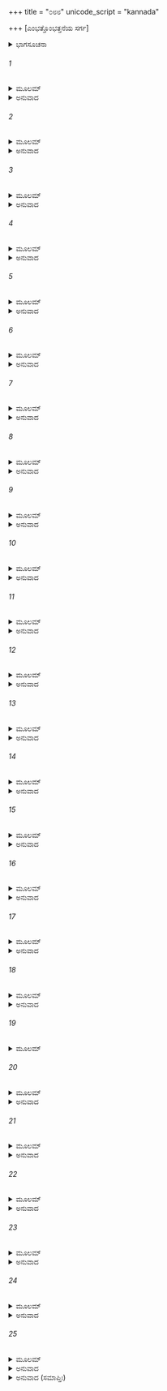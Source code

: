 +++
title = "೦೮೮"
unicode_script = "kannada"

+++
[ಎಂಭತ್ತೊಂಭತ್ತನೆಯ ಸರ್ಗ]



<details><summary>ಭಾಗಸೂಚನಾ</summary>

ಬುಧ ಮತ್ತು ಇಲಾಳ ಸಮಾಗಮ, ಪುರೂರವನ ಉತ್ಪತ್ತಿ
</details>

###### 1


<details><summary>ಮೂಲಮ್</summary>

ಶ್ರುತ್ವಾ ಕಿಂಪುರುಷೋತ್ಪತ್ತಿಂ ಲಕ್ಷ್ಮಣೋ ಭರತಸ್ತಥಾ ।  
ಆಶ್ಚರ್ಯಮಿತಿ ಚಾಬ್ರೂತಾಮುಭೌ ರಾಮಂ ಜನೇಶ್ವರಮ್ ॥
</details>

<details><summary>ಅನುವಾದ</summary>

ಕಿಂಪುರುಷ ಜಾತಿಯ ಉತ್ಪತ್ತಿಯ ಈ ಪ್ರಸಂಗವನ್ನು ಕೇಳಿ ಲಕ್ಷ್ಮಣ ಮತ್ತು ಭರತರು ಮಹಾರಾಜಾ ಶ್ರೀರಾಮನಲ್ಲಿ ಇದಾದರೋ ಬಹಳ ಆಶ್ಚರ್ಯದ ಮಾತಾಗಿದೆ ಎಂದು ಹೇಳಿದರು.॥1॥
</details>

###### 2


<details><summary>ಮೂಲಮ್</summary>

ಅಥ ರಾಮಃ ಕಥಾಮೇತಾಂ ಭೂಯ ಏವ ಮಹಾಯಶಾಃ ।  
ಕಥಯಾಮಾಸ ಧರ್ಮಾತ್ಮಾ ಪ್ರಜಾಪತಿಸುತಸ್ಯ ವೈ ॥
</details>

<details><summary>ಅನುವಾದ</summary>

ಅನಂತರ ಮಹಾಯಶಸ್ವೀ ಧರ್ಮಾತ್ಮ ಶ್ರೀರಾಮನು ಪ್ರಜಾಪತಿ ಕರ್ದಮ ಪುತ್ರ ಇಲನ ಕಥೆಯನ್ನು ಹೀಗೆ ಮುಂದುವರಿಸಿದನು.॥2॥
</details>

###### 3


<details><summary>ಮೂಲಮ್</summary>

ಸರ್ವಾಸ್ತಾ ವಿಹೃತಾ ದೃಷ್ಟ್ವಾ ಕಿನ್ನರೀರ್ಋಷಿಸತ್ತಮಃ ।  
ಉವಾಚ ರೂಪಸಂಪನ್ನಾಂ ತಾಂ ಸ್ತ್ರಿಯಂ ಪ್ರಹಸನ್ನಿವ ॥
</details>

<details><summary>ಅನುವಾದ</summary>

ಆ ಎಲ್ಲ ಕಿನ್ನರಿಯರು ಪರ್ವತದ ತಪ್ಪಲಿಗೆ ಹೊರಟುಹೋದುದನ್ನು ನೋಡಿ ಮುನಿಶ್ರೇಷ್ಠ ಬುಧನು ಆ ರೂಪವತಿ ಸ್ತ್ರೀಯಲ್ಲಿ ನಗುತ್ತಾ ಹೇಳಿದನ.॥3॥
</details>

###### 4


<details><summary>ಮೂಲಮ್</summary>

ಸೋಮಸ್ಯಾಹಂಸುದಯಿತಃ ಸುತಃ ಸುರುಚಿರಾನನೇ ।  
ಭಜಸ್ವ ಮಾಂ ವರಾರೋಹೇ ಭಕ್ತ್ಯಾ ಸ್ನಿಗ್ಧೇನ ಚಕ್ಷುಷಾ ॥
</details>

<details><summary>ಅನುವಾದ</summary>

ಸುಮುಖಿ! ನಾನು ಸೋಮ ದೇವನ ಪರಪ್ರಿಯ ಪುತ್ರನಾಗಿದ್ದೇನೆ. ವರಾರೋಹೇ! ನನ್ನನ್ನು ಅನುರಾಗ ಮತ್ತು ಸ್ನೇಹ ತುಂಬಿದ ದೃಷ್ಟಿಯಿಂದ ನೋಡಿ ತನ್ನವನನ್ನಾಗಿಸಿಕೋ.॥4॥
</details>

###### 5


<details><summary>ಮೂಲಮ್</summary>

ತಸ್ಯ ತದ್ವಚನಂ ಶ್ರುತ್ವಾ ಶೂನ್ಯೇ ಸ್ವಜನವರ್ಜಿತೇ ।  
ಇಲಾ ಸುರುಚಿರಪ್ರಖ್ಯಂ ಪ್ರತ್ಯುವಾಚ ಮಹಾಪ್ರಭಮ್ ॥
</details>

<details><summary>ಅನುವಾದ</summary>

ಸ್ವಜನ ರಹಿತನಾದ ನಿರ್ಜನ ಸ್ಥಾನದಲ್ಲಿ ಬುಧನ ಮಾತನ್ನು ಕೇಳಿ ಇಲಾ ಆ ಪರಮ ಸುಂದರ ಮಹಾತೇಜಸ್ವೀ ಬುಧನಲ್ಲಿ ಹೀಗೆ ನುಡಿದಳು.॥5॥
</details>

###### 6


<details><summary>ಮೂಲಮ್</summary>

ಅಹಂ ಕಾಮಚರೀ ಸೌಮ್ಯ ತವಾಸ್ಮಿ ವಶವರ್ತಿನೀ ।  
ಪ್ರಶಾಧಿ ಮಾಂ ಸೋಮಸುತ ಯಥೇಚ್ಛಸಿ ತಥಾ ಕುರು ॥
</details>

<details><summary>ಅನುವಾದ</summary>

ಸೌಮ್ಯ ಸೋಮಕುಮಾರ! ನಾನು ಸ್ವೇಚ್ಛೆಯಿಂದ ಸಂಚರಿಸುವ ಸ್ವತಂತ್ರಳಾಗಿದ್ದೇನೆ, ಆದರೆ ಈಗ ತಮ್ಮ ಆಜ್ಞೆಗೆ ಅಧೀನನಾಗಿದ್ದೇನೆ. ಆದ್ದರಿಂದ ನನಗೆ ಉಚಿತ ಸೇವೆಗಾಗಿ ಆದೇಶ ಕೊಡಿ ಮತ್ತು ತಮ್ಮ ಇಚ್ಛೆಯಂತೆ ಮಾಡಿರಿ.॥6॥
</details>

###### 7


<details><summary>ಮೂಲಮ್</summary>

ತಸ್ಯಾಸ್ತದದ್ಭುತಪ್ರಖ್ಯಂ ಶ್ರುತ್ವಾ ಹರ್ಷಮುಪಾಗತಃ ।  
ಸ ವೈ ಕಾಮೀ ಸಹ ತಯಾ ರೇಮೇ ಚಂದ್ರಮಸಃ ಸುತಃ ॥
</details>

<details><summary>ಅನುವಾದ</summary>

ಇಲಾಳ ಈ ಅದ್ಭುತ ವಚನ ಕೇಳಿ ಕಾಮಾಸಕ್ತ ಸೋಮಪುತ್ರನಿಗೆ ಬಹಳ ಹರ್ಷವಾಯಿತು. ಅವನು ಆಕೆಯೊಂದಿಗೆ ರಮಿಸತೊಡಗಿದನು.॥7॥
</details>

###### 8


<details><summary>ಮೂಲಮ್</summary>

ಬುಧಸ್ಯ ಮಾಧವೋ ಮಾಸಸ್ತಾಮಿಲಾಂ ರುಚಿರಾನನಾಮ್ ।  
ಗತೋ ರಮಯತೋತ್ಯರ್ಥಂ ಕ್ಷಣವತ್ತಸ್ಯ ಕಾಮಿನಃ ॥
</details>

<details><summary>ಅನುವಾದ</summary>

ಮನೋಹರ ಮುಖವುಳ್ಳ ಇಲಾಳೊಂದಿಗೆ ಅತಿಶಯ ರಮಿಸುತ್ತಾ ಬುಧನ ವೈಶಾಖಮಾಸವು ಒಂದು ಕ್ಷಣದಂತೆ ಕಳೆದುಹೋಯಿತು.॥8॥
</details>

###### 9


<details><summary>ಮೂಲಮ್</summary>

ಅಥ ಮಾಸೇ ತು ಸಂಪೂರ್ಣೇ ಪೂರ್ಣೇಂದುಸದೃಶಾನನಃ ।  
ಪ್ರಜಾಪತಿಸುತಃ ಶ್ರೀಮಾನ್ ಶಯನೇ ಪ್ರತ್ಯಬುಧ್ಯತ ॥
</details>

<details><summary>ಅನುವಾದ</summary>

ಒಂದು ತಿಂಗಳು ಪೂರ್ಣವಾದಾಗ ಚಂದ್ರನಂತೆ ಮುಖವುಳ್ಳ ಪ್ರಜಾಪತಿ ಪುತ್ರ ಶ್ರೀಮಾನ್ ಇಲನು ತನ್ನ ಶಯ್ಯೆಯಿಂದ ಎದ್ದನು.॥9॥
</details>

###### 10


<details><summary>ಮೂಲಮ್</summary>

ಸೋಽಪಶ್ಯತ್ಸೋಮಜಂ ತತ್ರ ತಪಂತಂ ಸಲಿಲಾಶಯೇ ।  
ಊರ್ಧ್ವಬಾಹುಂ ನಿರಾಲಂಬಂ ತಂ ರಾಜಾಪ್ರತ್ಯಭಾಷತ ॥
</details>

<details><summary>ಅನುವಾದ</summary>

ಸೋಮಪುತ್ರ ಬುಧನು ಅಲ್ಲಿ ಜಲಾಶಯದಲ್ಲಿ ಭುಜಗಳನ್ನು ಮೇಲಕ್ಕೆತ್ತಿ, ನಿರಾಧಾರವಾಗಿ ನಿಂತು ತಪಸ್ಸು ಮಾಡುತ್ತಿರುವುದನ್ನು ನೋಡಿ, ಇಲ ರಾಜನು ಬುಧನಲ್ಲಿ ಕೇಳಿದನು.॥10॥
</details>

###### 11


<details><summary>ಮೂಲಮ್</summary>

ಭಗವನ್ ಪರ್ವತಂ ದುರ್ಗಂ ಪ್ರವಿಷ್ಟೋಸ್ಮಿ ಸಹಾನುಗಃ ।  
ನ ಚ ಪಶ್ಯಾಮಿ ತತ್ಸೈನ್ಯಂ ಕ್ವ ನು ತೇ ಮಾಮಕಾ ಗತಾಃ ॥
</details>

<details><summary>ಅನುವಾದ</summary>

ಪೂಜ್ಯರೇ! ನಾನು ನನ್ನ ಸೇವಕರೊಂದಿಗೆ ದುರ್ಗಮ ಪರ್ವತಕ್ಕೆ ಬಂದಿದ್ದೆ, ಆದರೆ ಇಲ್ಲಿ ಆ ಸೈನ್ಯವು ನನಗೆ ಕಂಡುಬರುವುದಿಲ್ಲ. ನನ್ನ ಸೈನಿಕರು ಎಲ್ಲಿಗೆ ಹೋದರೋ ತಿಳಿಯದು.॥11॥
</details>

###### 12


<details><summary>ಮೂಲಮ್</summary>

ತಚ್ಛ್ರುತ್ವಾ ತಸ್ಯ ರಾಜರ್ಷೇರ್ನಷ್ಟಸಂಜ್ಞಸ್ಯ ಭಾಷಿತಮ್ ।  
ಪ್ರತ್ಯುವಾಚ ಶುಭಂ ವಾಕ್ಯಂ ಸಾಂತ್ವಯನ್ಪರಯಾ ಗಿರಾ ॥
</details>

<details><summary>ಅನುವಾದ</summary>

ರಾಜರ್ಷಿ ಇಲನ ಸ್ತ್ರೀತ್ವದ ವಿಷಯದ ಸ್ಮೃತಿ ನಾಶವಾಗಿತ್ತು. ಅವನ ಮಾತನ್ನು ಕೇಳಿ ಬುಧನು ಅವನನ್ನು ಸಾಂತ್ವನ ಪಡಿಸುತ್ತಾ ಇಂತೆಂದನು.॥12॥
</details>

###### 13


<details><summary>ಮೂಲಮ್</summary>

ಅಶ್ಮವರ್ಷೇಣ ಮಹತಾ ಭೃತ್ಯಾಸ್ತೇ ವಿನಿಪಾತಿತಾಃ ।  
ತ್ವಂ ಚಾಶ್ರಮಪದೇ ಸುಪ್ತೋ ವಾತವರ್ಷಭಯಾರ್ದಿತಃ ॥
</details>

<details><summary>ಅನುವಾದ</summary>

ರಾಜನೇ! ನಿಮ್ಮ ಎಲ್ಲ ಸೇವಕರು ಆಲಿಕಲ್ಲಿನ ಭಾರೀ ಮಳೆಯಿಂದ ಸತ್ತುಹೋದರು. ನೀನೂ ಕೂಡ ಚಂಡಮಾರುತದ ನೀರಿನಿಂದ ಭಯಗೊಂಡು ಈ ಆಶ್ರಮಕ್ಕೆ ಬಂದು ಮಲಗಿದ್ದೆ.॥13॥
</details>

###### 14


<details><summary>ಮೂಲಮ್</summary>

ಸಮಾಶ್ವಸಿಹಿ ಭದ್ರಂ ತೇ ನಿರ್ಭಯೋ ವಿಗತಜ್ವರಃ ।  
ಲಮೂಲಾಶನೋ ವೀರ ನಿವಸೇಹ ಯಥಾಸುಖಮ್ ॥
</details>

<details><summary>ಅನುವಾದ</summary>

ವೀರನೇ! ಈಗ ನೀನು ಧೈರ್ಯ ವಹಿಸು. ನಿನಗೆ ಮಂಗಳವಾಗಲಿ. ನೀನು ನಿರ್ಭಯನಾಗಿ, ನಿಶ್ಚಿಂತವಾಗಿ ಫಲ-ಮೂಲಗಳನ್ನು ತಿನ್ನುತ್ತಾ ಇಲ್ಲಿ ಸುಖವಾಗಿ ವಾಸಿಸು.॥14॥
</details>

###### 15


<details><summary>ಮೂಲಮ್</summary>

ಸ ರಾಜಾ ತೇನ ವಾಕ್ಯೇನ ಪ್ರತ್ಯಾಶ್ವಸ್ತೋಮಹಾಮತಿಃ ।  
ಪ್ರತ್ಯುವಾಚ ತತೋ ವಾಕ್ಯಂ ದೀನೋ ಭೃತ್ಯಜನಕ್ಷಯಾತ್ ॥
</details>

<details><summary>ಅನುವಾದ</summary>

ಬುಧನ ಈ ಮಾತಿನಿಂದ ಪರಮ ಬುದ್ಧಿವಂತ ರಾಜಾ ಇಲನಿಗೆ ಬಹಳ ಆಶ್ವಾಸನೆ ದೊರಕಿದರೂ ತನ್ನ ಸೇವಕರು ನಾಶವಾಗಿದ್ದರಿಂದ ಬಹಳ ದುಃಖಿಯಾಗಿದ್ದನು, ಆದ್ದರಿಂದ ಅವನು ಇಂತೆಂದನು.॥15॥
</details>

###### 16


<details><summary>ಮೂಲಮ್</summary>

ತ್ಯಕ್ಷ್ಯಾಮ್ಯಹಂ ಸ್ವಕಂ ರಾಜ್ಯಂ ನಾಹಂ ಭೃತ್ಯೈರ್ವಿನಾಕೃತಃ ।  
ವರ್ತಯೇಯಂ ಕ್ಷಣಂ ಬ್ರಹ್ಮನ್ ಸಮನುಜ್ಞಾತುಮರ್ಹಸಿ ॥
</details>

<details><summary>ಅನುವಾದ</summary>

ಬ್ರಹ್ಮನ್! ನಾನು ಸೇವಕರಿಂದ ರಹಿತನಾಗಿದ್ದರೂ ರಾಜ್ಯವನ್ನು ತ್ಯಾಗ ಮಾಡಲಾರೆನು. ಈಗ ಕ್ಷಣ ಮಾತ್ರವೂ ನಾನು ಇಲ್ಲಿ ಇರಲಾರೆ, ಆದ್ದರಿಂದ ನನಗೆ ಹೋಗಲು ಅಪ್ಪಣೆ ಕೊಡಿರಿ.॥16॥
</details>

###### 17


<details><summary>ಮೂಲಮ್</summary>

ಸುತೋ ಧರ್ಮಪರೋ ಬ್ರಹ್ಮನ್ ಜ್ಯೇಷ್ಠೋ ಮಮ ಮಹಾಯಶಾಃ ।  
ಶಶಬಿಂದುರಿತಿ ಖ್ಯಾತಃ ಸ ಮೇ ರಾಜ್ಯಂ ಪ್ರಪತ್ಸ್ಯತೇ ॥
</details>

<details><summary>ಅನುವಾದ</summary>

ಬ್ರಹ್ಮನ್! ನನ್ನ ಧರ್ಮಪರಾಯಣ ಜೇಷ್ಠ ಪುತ್ರನು ಯಶಸ್ವಿಯಾಗಿದ್ದಾನೆ. ಶಶಬಿಂದು ಅವನ ಹೆಸರು. ನಾನು ಅಲ್ಲಿಗೆ ಹೋಗಿ ಅವನಿಗೆ ಪಟ್ಟಾಭಿಷೇಕ ಮಾಡಿದಾಗಲೇ ಅವನು ನನ್ನ ರಾಜ್ಯವನ್ನು ಸ್ವೀಕರಿಸುವನ.॥17॥
</details>

###### 18


<details><summary>ಮೂಲಮ್</summary>

ನಹಿ ಶಕ್ಷ್ಯಾಮ್ಯಹಂ ಹಿತ್ವಾ ಭೃತ್ಯದಾರಾನ್ಸುಖಾನ್ವಿತಾನ್ ।  
ಪ್ರತಿವಕ್ತುಂ ಮಹಾತೇಜಃ ಕಿಂಚಿದಪ್ಯಶುಭಂ ವಚಃ ॥
</details>

<details><summary>ಅನುವಾದ</summary>

ಮಹಾತೇಜಸ್ವೀ ಮುನೇ! ದೇಶದಲ್ಲಿರುವ ನನ್ನ ಸೇವಕರು, ಪತ್ನೀ, ಪುತ್ರ ಮೊದಲಾದ ಪರಿವಾರದ ಜನರನ್ನು ಬಿಟ್ಟು ನಾನು ಇಲ್ಲಿ ಇರಲಾರೆ. ಅದರಿಂದ ಸ್ವಜನರನ್ನು ಅಗಲಿ ನಾನು ದುಃಖದಿಂದ ಇರಲು ವಿವಶನಾಗುವಂತಹ ಅಶುಭ ಮಾತನ್ನಾಡಬೇಡಿ.॥18॥
</details>

###### 19


<details><summary>ಮೂಲಮ್</summary>

ತಥಾ ಬ್ರುವತಿ ರಾಜೇಂದ್ರೇ ಬುಧಃ ಪರಮಮದ್ಭುತಮ್ ।  
ಸಾಂತ್ವಪೂರ್ವಮಥೋವಾಚ ವಾಸಸ್ತ ಇಹ ರೋಚತಾಮ್ ॥
</details>

###### 20


<details><summary>ಮೂಲಮ್</summary>

ನ ಸಂತಾಪಸ್ತ್ವಯಾ ಕಾರ್ಯಃ ಕಾರ್ದಮೇಯ ಮಹಾಬಲ ।  
ಸಂವತ್ಸರೋಷಿತಸ್ಯೇಹ ಕಾರಯಿಷ್ಯಾಮಿ ತೇ ಹಿತಮ್ ॥
</details>

<details><summary>ಅನುವಾದ</summary>

ರಾಜೇಂದ್ರ ಇಲನು ಹೀಗೆ ಹೇಳಿದಾಗ ಬುಧನು ಅವನನ್ನು ಸಾಂತ್ವನಪಡಿಸುತ್ತಾ ಅತ್ಯಂತ ಅದ್ಭುತವಾದ ಮಾತನ್ನು ಹೇಳಿದನು - ರಾಜನೇ! ನೀನು ಸಂತೋಷವಾಗಿ ಇಲ್ಲಿ ಇರಲು ಸ್ವೀಕರಿಸು. ಕರ್ದಮಪುತ್ರನೇ! ನೀನು ಸಂತಾಪ ಪಡಬೇಡ. ನೀನು ಒಂದು ವರ್ಷದವರೆಗೆ ಇಲ್ಲಿ ವಾಸಿಸಿದಾಗ ನಾನು ನಿನ್ನ ಹಿತಸಾಧನೆ ಮಾಡುವೆನು.॥19-20॥
</details>

###### 21


<details><summary>ಮೂಲಮ್</summary>

ತಸ್ಯ ತದ್ವಚನಂ ಶ್ರುತ್ವಾ ಬುಧಸ್ಯಾಕ್ಲಿಷ್ಟಕರ್ಮಣಃ ।  
ವಾಸಾಯ ವಿದಧೇ ಬುದ್ಧಿಂ ಯದುಕ್ತಂ ಬ್ರಹ್ಮವಾದಿನಾ ॥
</details>

<details><summary>ಅನುವಾದ</summary>

ಪುಣ್ಯಕರ್ಮಾ ಬುಧನ ಮಾತನ್ನು ಕೇಳಿ ಬ್ರಹ್ಮವಾದೀ ಮಹಾತ್ಮನ ಮಾತಿನಂತೆ ರಾಜನು ಅಲ್ಲಿ ಇರಲು ನಿಶ್ಚಯಿಸಿದನು.॥21॥
</details>

###### 22


<details><summary>ಮೂಲಮ್</summary>

ಮಾಸಂ ಸ ಸ್ತ್ರೀ ತದಾ ಭೂತ್ವಾ ರಮಯತ್ಯನಿಶಂ ಸದಾ ।  
ಮಾಸಂ ಪುರುಷಭಾವೇನಧರ್ಮಬುದ್ಧಿಂ ಚಕಾರ ಸಃ ॥
</details>

<details><summary>ಅನುವಾದ</summary>

ಅವನು ಒಂದು ತಿಂಗಳವರೆಗೆ ಸ್ತ್ರೀಯಾಗಿದ್ದು ನಿರಂತರ ಬುಧನೊಂದಿಗೆ ರಮಿಸುತ್ತಾ ಮತ್ತೆ ಒಂದು ತಿಂಗಳು ಪುರುಷನಾಗಿ ಧರ್ಮಾನುಷ್ಠಾನದಲ್ಲಿ ಮನಸ್ಸು ತೊಡಗಿಸುತ್ತಿದ್ದನು.॥22॥
</details>

###### 23


<details><summary>ಮೂಲಮ್</summary>

ತತಃ ಸಾ ನವಮೇ ಮಾಸಿ ಇಲಾ ಸೋಮಸುತಾತ್ಸುತಮ್ ।  
ಜನಯಾಮಾಸ ಸುಶ್ರೋಣೀ ಪುರೂರವಸಮೂರ್ಜಿತಮ್ ॥
</details>

<details><summary>ಅನುವಾದ</summary>

ಅನಂತರ ಒಂಭತ್ತನೆಯ ತಿಂಗಳಲ್ಲಿ ಸುಂದರೀ ಇಲಾಳು ಸೋಮಪುತ್ರ ಬುಧನ ಒಬ್ಬ ಪುತ್ರನಿಗೆ ಜನ್ಮ ನೀಡಿದಳು. ಅವನ ಹೆಸರು ಪುರೂರವ ಎಂದಿದ್ದು, ಬಹಳ ತೇಜಸ್ವೀ ಮತ್ತು ಬಲವಂತನಾಗಿದ್ದನು.॥23॥
</details>

###### 24


<details><summary>ಮೂಲಮ್</summary>

ಜಾತಮಾತ್ರೇ ತು ಸುಶ್ರೋಣೀ ಪಿತುರ್ಹಸ್ತೇ ನ್ಯವೇಶಯತ್ ।  
ಬುಧಸ್ಯ ಸಮವರ್ಣಂ ಚ ಇಲಾ ಪುತ್ರಂಮಹಾಬಲಮ್ ॥
</details>

<details><summary>ಅನುವಾದ</summary>

ಆಮಹಾಬಲೀ ಪುತ್ರನ ಅಂಗಕಾಂತಿಯು ಬುಧನಂತೆ ಇತ್ತು. ಅವನುಹುಟ್ಟುತ್ತಲೇ ಉಪನಯನಕ್ಕೆ ಯೋಗ್ಯವಯಸ್ಸಿನ ಬಾಲಕನಾದನು. ಇದರಿಂದ ಸುಂದರೀ ಇಲಾಳು ಅವನನ್ನು ತಂದೆಗೆ ಒಪ್ಪಿಸಿಬಿಟ್ಟಳು.॥24॥
</details>

###### 25


<details><summary>ಮೂಲಮ್</summary>

ಬುಧಸ್ತು ಪುರುಷೀಭೂತಂ ಸ ವೈ ಸಂವತ್ಸರಾಂತರಮ್ ।  
ಕಥಾಭೀ ರಮಯಾಮಾಸ ಧರ್ಮಯುಕ್ತಾಭಿರಾತ್ಮವಾನ್ ॥
</details>

<details><summary>ಅನುವಾದ</summary>

ವರ್ಷ ಮುಗಿಯಲು ಉಳಿದ ತಿಂಗಳುಗಳಲ್ಲಿ ರಾಜನು ಪುರುಷನಾಗಿದ್ದಾಗಲೆಲ್ಲ ಬುಧನು ಧರ್ಮಯುಕ್ತ ಕತೆಗಳನ್ನು ಹೇಳುತ್ತಾ ಅವನ ಮನೋರಂಜನೆ ಮಾಡುತ್ತಿದ್ದನು.॥25॥
</details>

<details><summary>ಅನುವಾದ (ಸಮಾಪ್ತಿಃ)</summary>

ಶ್ರೀವಾಲ್ಮೀಕಿ ವಿರಚಿತ ಆರ್ಷರಾಮಾಯಣ ಆದಿಕಾವ್ಯದ ಉತ್ತರ ಕಾಂಡದಲ್ಲಿ ಎಂಭತ್ತೊಂಭತ್ತನೆಯ ಸರ್ಗ ಪೂರ್ಣವಾಯಿತು.॥89॥
</details>
